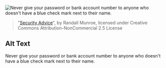 ![Never give your password or bank account number to anyone who doesn't have a blue check mark next to their name.](https://imgs.xkcd.com/comics/security_advice.png)
> "[Security Advice](https://xkcd.com/1820/)", by Randall Munroe, licensed under Creative Commons Attribution-NonCommercial 2.5 License

## Alt Text
Never give your password or bank account number to anyone who doesn't have a blue check mark next to their name.
